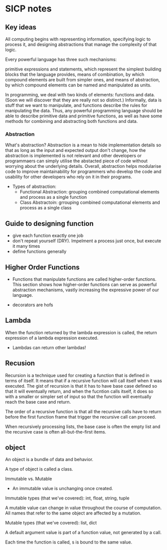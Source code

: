 # SICP notes

## Key ideas

All computing begins with representing information, specifying logic to process it, and designing abstractions that manage the complexity of that logic.

Every powerful language has three such mechanisms:

primitive expressions and statements, which represent the simplest building blocks that the language provides,
means of combination, by which compound elements are built from simpler ones, and
means of abstraction, by which compound elements can be named and manipulated as units.

In programming, we deal with two kinds of elements: functions and data. (Soon we will discover that they are really not so distinct.) Informally, data is stuff that we want to manipulate, and functions describe the rules for manipulating the data. Thus, any powerful programming language should be able to describe primitive data and primitive functions, as well as have some methods for combining and abstracting both functions and data.

### Abstraction

What's abstraction? Abstraction is a mean to hide implementation details so that as long as the input and expected output don't change, how the abstraction is implemented is not relevant and other developers or programmaers can simply utilise the abstacted piece of code without worrying about the underlying details. Overall, abstraction helps modularise code to improve maintainability for programmers who develop the code and usability for other developers who rely on it in their programs.

- Types of abstraction:
  - Functional Abstraction: grouping combined computational elements and process as a single function
  - Class Abstractoin: grrouping combined computational elements and process as a single class

## Guide to designing function

- give each function exactly one job
- don't repeat yourself (DRY). Impelment a process just once, but execute it many times
- define functions generally

## Higher Order Functions

- Functions that manipulate functions are called higher-order functions. This section shows how higher-order functions can serve as powerful abstraction mechanisms, vastly increasing the expressive power of our language.

- decorators are hofs

## Lambda

When the function returned by the lambda expression is called, the return expression of a lambda expression executed.

- Lambdas can return other lambdas!

## Recusion

Recursion is a technique used for creating a function that is defined in terms of itself. It means that if a recursive function will call itself when it was executed. The gist of recursion is that it has to have base case defined so that it will eventually return, and when the fucntion calls itself, it does so with a smaller or simpler set of input so that the function will eventually reach the base case and return.

The order of a recursive function is that all the recursive calls have to return before the first function frame that trigger the recursive call can proceed.

When recursively processing lists, the base case is often the empty list and the recursive case is often all-but-the-first items.

## object

An object is a bundle of data and behavior.

A type of object is called a class.

Immutable vs. Mutable

- An immutable value is unchanging once created.

Immutable types (that we've covered): int, float, string, tuple

A mutable value can change in value throughout the course of computation. All names that refer to the same object are affected by a mutation.

Mutable types (that we've covered): list, dict

A default argument value is part of a function value, not generated by a call.

Each time the function is called, s is bound to the same value.
